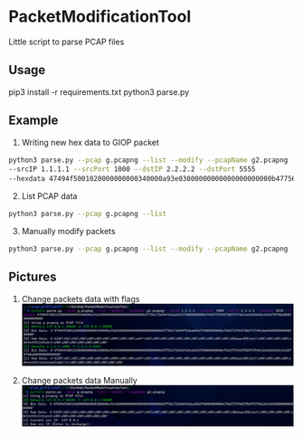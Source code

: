 # PacketModificationTool
Little script to parse PCAP files


## Usage
pip3 install -r requirements.txt
python3 parse.py

## Example

1) Writing new hex data to GIOP packet
```bash
python3 parse.py --pcap g.pcapng --list --modify --pcapName g2.pcapng 
--srcIP 1.1.1.1 --srcPort 1000 --dstIP 2.2.2.2 --dstPort 5555
--hexdata 47494f5001020000000000340000a93e03000000000000000000000b47756172644f626a656374000000000e746573744578697374616e6365656c616470740a00000000000000
```
2) List PCAP data
```bash
python3 parse.py --pcap g.pcapng --list
```
3) Manually modify packets
```bash
python3 parse.py --pcap g.pcapng --list --modify --pcapName g2.pcapng
```

## Pictures
1) Change packets data with flags
![alt text](https://github.com/Sh3lldor/PacketModificationTool/blob/main/Pics/1.PNG)

2) Change packets data Manually
![alt text](https://github.com/Sh3lldor/PacketModificationTool/blob/main/Pics/2.PNG)
